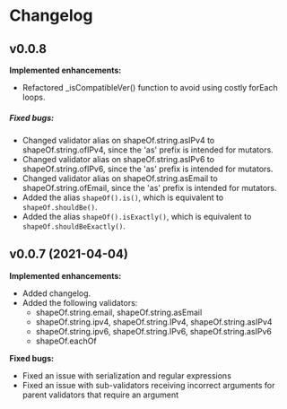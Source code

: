 # Changelog

## v0.0.8

__Implemented enhancements:__

- Refactored _isCompatibleVer() function to avoid using costly forEach loops.

##### Fixed bugs:

- Changed validator alias on shapeOf.string.asIPv4 to shapeOf.string.ofIPv4, since the 'as' prefix is intended for mutators.
- Changed validator alias on shapeOf.string.asIPv6 to shapeOf.string.ofIPv6, since the 'as' prefix is intended for mutators.
- Changed validator alias on shapeOf.string.asEmail to shapeOf.string.ofEmail, since the 'as' prefix is intended for mutators.
- Added the alias `shapeOf().is()`, which is equivalent to `shapeOf.shouldBe()`.
- Added the alias `shapeOf().isExactly()`, which is equivalent to `shapeOf.shouldBeExactly()`.

## v0.0.7 (2021-04-04)

__Implemented enhancements:__
- Added changelog.
- Added the following validators:
    - shapeOf.string.email, shapeOf.string.asEmail
    - shapeOf.string.ipv4, shapeOf.string.IPv4, shapeOf.string.asIPv4
    - shapeOf.string.ipv6, shapeOf.string.IPv6, shapeOf.string.asIPv6
    - shapeOf.eachOf

__Fixed bugs:__
- Fixed an issue with serialization and regular expressions
- Fixed an issue with sub-validators receiving incorrect arguments for parent validators that require an argument